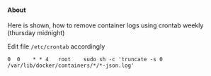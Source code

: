#### About
Here is shown, how to remove container logs using crontab weekly (thursday midnight)

Edit file `/etc/crontab` accordingly  
```
0  0    * * 4   root    sudo sh -c 'truncate -s 0 /var/lib/docker/containers/*/*-json.log'
```
